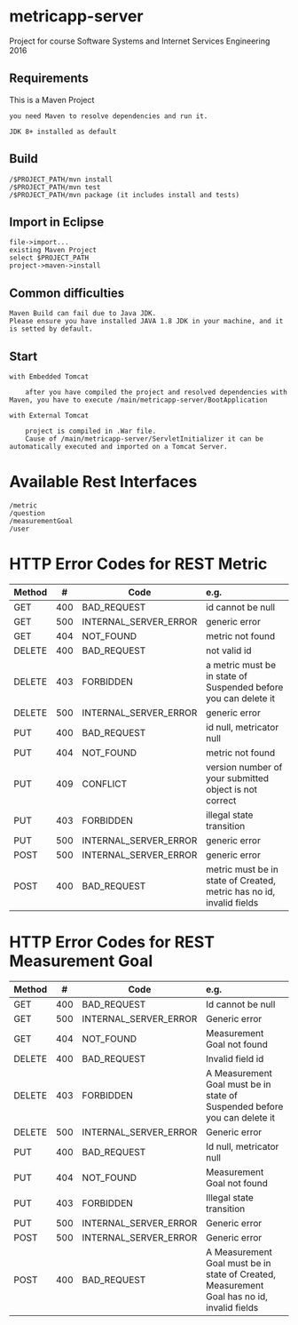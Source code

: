 # metricapp-server
Project for course Software Systems and Internet Services Engineering 2016

## Requirements
This is a Maven Project
	
	you need Maven to resolve dependencies and run it. 

	JDK 8+ installed as default

## Build

	/$PROJECT_PATH/mvn install
	/$PROJECT_PATH/mvn test
	/$PROJECT_PATH/mvn package (it includes install and tests)

## Import in Eclipse
	
	file->import...
	existing Maven Project
	select $PROJECT_PATH
	project->maven->install

## Common difficulties
	
	Maven Build can fail due to Java JDK.
	Please ensure you have installed JAVA 1.8 JDK in your machine, and it is setted by default.

## Start

	with Embedded Tomcat

		after you have compiled the project and resolved dependencies with Maven, you have to execute /main/metricapp-server/BootApplication

	with External Tomcat

		project is compiled in .War file. 
		Cause of /main/metricapp-server/ServletInitializer it can be automatically executed and imported on a Tomcat Server.

# Available Rest Interfaces
	
	/metric
	/question
	/measurementGoal
	/user
	
# HTTP Error Codes for REST Metric
| Method      | #           | Code  | e.g. |  
| --------------- |-----| -----|:--------------------------------------------------|
| GET   | 400 | BAD_REQUEST | id cannot be null |  
| GET	 | 500 | INTERNAL_SERVER_ERROR | 	generic error | 
| GET	 | 404 | NOT_FOUND	 | metric not found | 
| DELETE | 	400 | BAD_REQUEST | 	not valid id | 
| DELETE | 	403 | FORBIDDEN | 	a metric must be in state of Suspended before you can delete it | 
| DELETE | 	500 | INTERNAL_SERVER_ERROR | 	generic error | 
| PUT | 	400 | BAD_REQUEST | 	 id null, metricator null | 
| PUT | 	404 | NOT_FOUND | 	metric not found | 
| PUT | 	409 | CONFLICT | 	version number of your submitted object is not correct | 
| PUT | 	403 | FORBIDDEN | 	illegal state transition | 
| PUT | 	500 | INTERNAL_SERVER_ERROR | 	generic error | 
| POST | 	500 | INTERNAL_SERVER_ERROR | 	generic error | 
| POST | 	400 | BAD_REQUEST	 | metric must be in state of Created, metric has no id, invalid fields | 

# HTTP Error Codes for REST Measurement Goal
| Method |  #  | Code |  e.g. | 
| --------------- |-----| -----|:--------------------------------------------------|
| GET | 	400 | 	BAD_REQUEST | 	Id cannot be null | 
| GET | 	500 | 	INTERNAL_SERVER_ERROR | 	Generic error | 
| GET | 	404 | 	NOT_FOUND | 	Measurement Goal not found | 
| DELETE | 	400 | 	BAD_REQUEST | 	Invalid field id | 
| DELETE | 	403 | 	FORBIDDEN | 	A Measurement Goal must be in state of Suspended before you can delete it | 
| DELETE | 	500 | 	INTERNAL_SERVER_ERROR | 	Generic error | 
| PUT | 	400 | 	BAD_REQUEST | 	Id null, metricator null | 
| PUT | 	404 | 	NOT_FOUND | 	Measurement Goal not found | 
| PUT | 	403 | 	FORBIDDEN | 	Illegal state transition | 
| PUT | 	500 | 	INTERNAL_SERVER_ERROR | 	Generic error | 
| POST | 	500 | 	INTERNAL_SERVER_ERROR | 	Generic error | 
| POST | 	400 | 	BAD_REQUEST | 	A Measurement Goal must be in state of Created, Measurement Goal has no id, invalid fields | 
    


